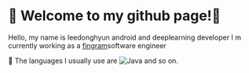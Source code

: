 # 🌱 Welcome to my github page!🌱 
Hello, my name is leedonghyun android and deeplearning developer
I m currently working as a [fingram](https://fingram.com)software engineer


🤔 The languages I usually use are ![Java](https://img.shields.io/badge/-Java-fc7b03?style=for-the-badge&logo=java&logoColor=fff) and so on.
